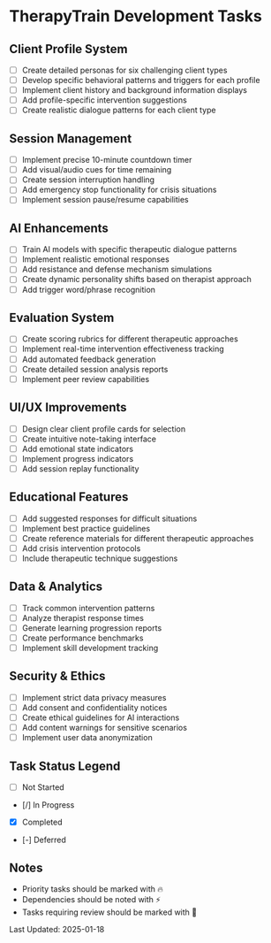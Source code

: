 # TherapyTrain Development Tasks

## Client Profile System
- [ ] Create detailed personas for six challenging client types
- [ ] Develop specific behavioral patterns and triggers for each profile
- [ ] Implement client history and background information displays
- [ ] Add profile-specific intervention suggestions
- [ ] Create realistic dialogue patterns for each client type

## Session Management
- [ ] Implement precise 10-minute countdown timer
- [ ] Add visual/audio cues for time remaining
- [ ] Create session interruption handling
- [ ] Add emergency stop functionality for crisis situations
- [ ] Implement session pause/resume capabilities

## AI Enhancements
- [ ] Train AI models with specific therapeutic dialogue patterns
- [ ] Implement realistic emotional responses
- [ ] Add resistance and defense mechanism simulations
- [ ] Create dynamic personality shifts based on therapist approach
- [ ] Add trigger word/phrase recognition

## Evaluation System
- [ ] Create scoring rubrics for different therapeutic approaches
- [ ] Implement real-time intervention effectiveness tracking
- [ ] Add automated feedback generation
- [ ] Create detailed session analysis reports
- [ ] Implement peer review capabilities

## UI/UX Improvements
- [ ] Design clear client profile cards for selection
- [ ] Create intuitive note-taking interface
- [ ] Add emotional state indicators
- [ ] Implement progress indicators
- [ ] Add session replay functionality

## Educational Features
- [ ] Add suggested responses for difficult situations
- [ ] Implement best practice guidelines
- [ ] Create reference materials for different therapeutic approaches
- [ ] Add crisis intervention protocols
- [ ] Include therapeutic technique suggestions

## Data & Analytics
- [ ] Track common intervention patterns
- [ ] Analyze therapist response times
- [ ] Generate learning progression reports
- [ ] Create performance benchmarks
- [ ] Implement skill development tracking

## Security & Ethics
- [ ] Implement strict data privacy measures
- [ ] Add consent and confidentiality notices
- [ ] Create ethical guidelines for AI interactions
- [ ] Add content warnings for sensitive scenarios
- [ ] Implement user data anonymization

## Task Status Legend
- [ ] Not Started
- [/] In Progress
- [x] Completed
- [-] Deferred

## Notes
- Priority tasks should be marked with 🔥
- Dependencies should be noted with ⚡
- Tasks requiring review should be marked with 👀

Last Updated: 2025-01-18
